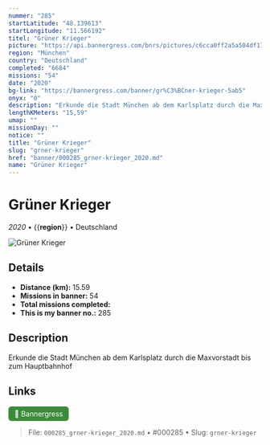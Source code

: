 ```yaml
---
nummer: "285"
startLatitude: "48.139613"
startLongitude: "11.566192"
titel: "Grüner Krieger"
picture: "https://api.bannergress.com/bnrs/pictures/c6cca0ff2a5a504df17fa983e4b3e143"
region: "München"
country: "Deutschland"
completed: "6684"
missions: "54"
date: "2020"
bg-link: "https://bannergress.com/banner/gr%C3%BCner-krieger-5ab5"
onyx: "0"
description: "Erkunde die Stadt München ab dem Karlsplatz durch die Maxvorstadt bis zum Hauptbahnhof"
lengthKMeters: "15,59"
umap: ""
missionDay: ""
notice: ""
title: "Grüner Krieger"
slug: "grner-krieger"
href: "banner/000285_grner-krieger_2020.md"
name: "Grüner Krieger"
---
```

# Grüner Krieger

*2020* • {{__region__}} • Deutschland

![Grüner Krieger](https://api.bannergress.com/bnrs/pictures/c6cca0ff2a5a504df17fa983e4b3e143)



## Details
- **Distance (km):** 15.59
- **Missions in banner:** 54
- **Total missions completed:** 
- **This is my banner no.:** 285



## Description
Erkunde die Stadt München ab dem Karlsplatz durch die Maxvorstadt bis zum Hauptbahnhof



## Links
<a href="https://bannergress.com/banner/gr%C3%BCner-krieger-5ab5" target="_blank" style="display:inline-block;margin-right:8px;padding:6px 12px;background:#3c8b3c;color:#fff;text-decoration:none;border-radius:6px;">🔗 Bannergress</a>



> File: `000285_grner-krieger_2020.md` • #000285 • Slug: `grner-krieger`

